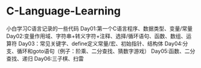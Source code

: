 # C-Language-Learning
小白学习C语言记录的一些代码
Day01:第一个C语言程序、数据类型、变量/常量
Day02:变量作用域、字符串+转义字符+注释、选择/循环语句、函数、数组、运算符
Day03：常见关键字、define定义常量/宏、初始指针、结构体
Day04:分支、循环和goto语句（例子：阶乘、二分查找、猜数字游戏）
Day05:函数、二分查找、递归
Day06:三子棋、扫雷
